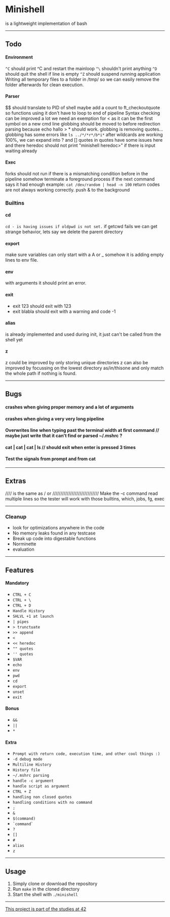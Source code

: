 # Minishell
is a lightweight implementation of bash

---
## Todo
#### Environment
```^C``` should print ^C and restart the mainloop
```^\``` shouldn't print anything
```^D``` should quit the shell if line is empty
```^Z``` should suspend running application
Writing all temporary files to a folder in /tmp/ so we can easily remove the folder afterwards for clean execution.

#### Parser
$$ should translate to PID of shell
maybe add a count to ft_checkoutquote so functions using it don't have to loop to end of pipeline
Syntax checking can be improved a lot we need an exemption for < as it can be the first symbol on a new cmd line
globbing should be moved to before redirection parsing because echo hallo > * should work.
globbing is removing quotes...
globbing has some errors like ```ls ../*/*r*/b*i*```
after wildcards are working 100%, we can expand into ? and []
quotes in quotes have some issues here and there
heredoc should not print "minishell heredoc>" if there is input waiting already

#### Exec
forks should not run if there is a mismatching condition before in the pipeline
somehow terminate a foreground process if the next command says it had enough example: ```cat /dev/random | head -n 100```
return codes are not always working correctly.
push & to the background


### Builtins
#### cd
```cd - is having issues if oldpwd is not set.```
if getcwd fails we can get strange behavior, lets say we delete the parent directory
#### export
make sure variables can only start with a A or _
somehow it is adding empty lines to env file.
#### env
with arguments it should print an error.
#### exit
- exit 123 should exit with 123
- exit blabla should exit with a warning and code -1
#### alias
is already implemented and used during init, it just can't be called from the shell yet
#### z
z could be improved by only storing unique directories
z can also be improved by focussing on the lowest directory as/in/thisone and only match the whole path if nothing is found.

---
## Bugs
#### crashes when giving proper memory and a lot of arguments
#### crashes when giving a very very long pipeline
#### Overwrites line when typing past the terminal width at first command // maybe just write that it can't find or parsed ~/.mshrc ?
#### cat | cat | cat | ls // should exit when enter is pressed 3 times
#### Test the signals from prompt and from cat
---
## Extras
//// is the same as / or /////////////////////////////
Make the -c command read multiple lines so the tester will work with those
builtins, which, jobs, fg, exec

---
### Cleanup
- look for optimizations anywhere in the code
- No memory leaks found in any testcase
- Break up code into digestable functions
- Norminette
- evaluation

---
## Features
#### Mandatory
- ```CTRL + C```
- ```CTRL + \```
- ```CTRL + D```
- ```Handle History```
- ```SHLVL +1 at launch```
- ```| pipes```
- ```> trunctuate```
- ```>> append```
- ```<```
- ```<< heredoc```
- ```"" quotes```
- ```'' quotes```
- ```$VAR```
- ```echo```
- ```env```
- ```pwd```
- ```cd```
- ```export```
- ```unset```
- ```exit```
#### Bonus
- ```&&```
- ```||```
- ```*```
#### Extra
- ```Prompt with return code, execution time, and other cool things :)```
- ```-d debug mode```
- ```Multiline History```
- ```History file```
- ```~/.mshrc parsing```
- ```handle -c argument```
- ```handle script as argument```
- ```CTRL + Z```
- ```handling non closed quotes```
- ```handling conditions with no command```
- ```;```
- ```&```
- ```$(command)```
- ``` `command` ```
- ```?```
- ```[]```
- ```#```
- ```alias```
- ```z```

---
## Usage
1. Simply clone or download the repository
2. Run `make` in the cloned directory
3. Start the shell with `./minishell`

---
[This project is part of the studies at 42](https://42.fr/en/homepage/)
